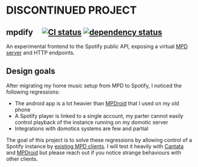 # DISCONTINUED PROJECT

## mpdify &nbsp; &nbsp; [![CI status](https://github.com/xvello/mpdify/workflows/CI/badge.svg?branch=master)](https://github.com/xvello/mpdify/actions) [![dependency status](https://deps.rs/repo/github/xvello/mpdify/status.svg)](https://deps.rs/repo/github/xvello/mpdify)

An experimental frontend to the Spotify public API, exposing a virtual [MPD server](https://www.musicpd.org/doc/html/protocol.html) and HTTP endpoints.

## Design goals

After migrating my home music setup from MPD to Spotify, I noticed the following regressions:
  - The android app is a lot heavier than [MPDroid](https://github.com/abarisain/dmix/blob/master/README.md) that I used on my old phone
  - A Spotify player is linked to a single account, my parter cannot easily control playback of the instance running on my domotic server
  - Integrations with domotics systems are few and partial

The goal of this project is to solve these regressions by allowing control of a Spotify instance by [existing MPD clients](https://www.musicpd.org/clients/).
I will test it heavily with [Cantata](https://github.com/CDrummond/cantata/blob/master/README.md) and [MPDroid](https://github.com/abarisain/dmix/blob/master/README.md)
but please reach out if you notice strange behaviours with other clients.
